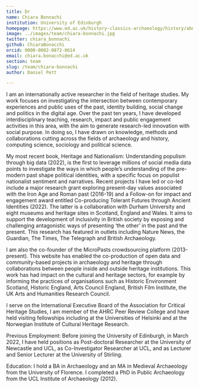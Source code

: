 ```yaml
---
title: Dr
name: Chiara Bonnachi
institution: University of Edinburgh
homepage: https://www.ed.ac.uk/history-classics-archaeology/history/about/staff-profiles/chiara-bonacchi    
image: ../images/team/chiara-bonnachi.jpg
twitter: chiara_bonnachi
github: ChiaraBonacchi
orcid: 0000-0002-0872-0614
email: chiara.bonacchi@ed.ac.uk
section: team
slug: /team/chiara-bonnachi
author: Daniel Pett

---
```


I am an internationally active researcher in the field of heritage studies. My work focuses on investigating the intersection between contemporary experiences and public uses of the past, identity building, social change and politics in the digital age. Over the past ten years, I have developed interdisciplinary teaching, research, impact and public engagement activities in this area, with the aim to generate research-led innovation with social purpose. In doing so, I have drawn on knowledge, methods and collaborations cutting across the fields of archaeology and history, computing science, sociology and political science.

My most recent book, Heritage and Nationalism: Understanding populism through big data (2022), is the first to leverage millions of social media data points to investigate the ways in which people’s understanding of the pre-modern past shape political identities, with a specific focus on populist nationalist sentiment and narratives. Recent projects I have led or co-led include a major research grant exploring present-day values associated with the Iron Age and Roman past (2016-19) and a Follow-on for impact and engagement award entitled Co-producing Tolerant Futures through Ancient Identities (2022). The latter is a collaboration with Durham University and eight museums and heritage sites in Scotland, England and Wales. It aims to support the development of inclusivity in British society by exposing and challenging antagonistic ways of presenting ‘the other’ in the past and the present. This research has featured in outlets including Nature News, the Guardian, The Times, The Telegraph and British Archaeology.

I am also the co-founder of the MicroPasts crowdsourcing platform (2013-present). This website has enabled the co-production of open data and community-based projects in archaeology and heritage through collaborations between people inside and outside heritage institutions. This work has had impact on the cultural and heritage sectors, for example by informing the practices of organisations such as Historic Environment Scotland, Historic England, Arts Council England, British Film Institute, the UK Arts and Humanities Research Council.

I serve on the International Executive Board of the Association for Critical Heritage Studies, I am member of the AHRC Peer Review College and have held visiting fellowships including at the Universities of Helsinki and at the Norwegian Institute of Cultural Heritage Research.

Previous Employment: Before joining the University of Edinburgh, in March 2022, I have held positions as Post-doctoral Researcher at the University of Newcastle and UCL, as Co-Investigator Researcher at UCL, and as Lecturer and Senior Lecturer at the University of Stirling.

Education: I hold a BA in Archaeology and an MA in Medieval Archaeology from the University of Florence. I completed a PhD in Public Archaeology from the UCL Institute of Archaeology (2012).